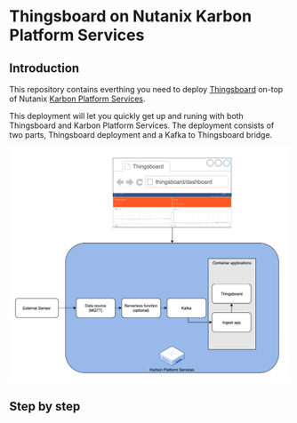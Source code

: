 # Thingsboard on Nutanix Karbon Platform Services

## Introduction

This repository contains everthing you need to deploy [Thingsboard](https://thingsboard.io) on-top of Nutanix [Karbon Platform Services](https://www.nutanix.com/products/karbon/platform-services).

This deployment will let you quickly get up and runing with both Thingsboard and Karbon Platform Services.
The deployment consists of two parts, Thingsboard deployment and a Kafka to Thingsboard bridge.

![](img/overview.png)


## Step by step

